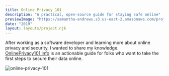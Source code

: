 ```yaml
---
title: Online Privacy 101
description: "A practical, open-source guide for staying safe online"
previewImage: "https://samantha-andrews.s3.us-east-2.amazonaws.com/projects/online-privacy-101/online-privacy-101.jpg"
date: "2019"
layout: layouts/project.njk
---
```


After working as a software developer and learning more about online privacy and security, I wanted to share my knowledge. [OnlinePrivacy101.info](https://onlineprivacy101.info/) is an actionable guide for folks who want to take the first steps to secure their data online.

![online-privacy-101](https://samantha-andrews.s3.us-east-2.amazonaws.com/projects/online-privacy-101/online-privacy-101.jpg)
